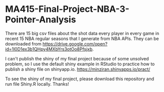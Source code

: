# MA415-Final-Project-NBA-3-Pointer-Analysis

There are 15 big csv files about the shot data every player in every game in recent 15 NBA regular seasons that I generate from NBA APIs. They can be downloaded from https://drive.google.com/open?id=1l0D1ex3b1QHpy4MXbYrs3otOo8Pfsjxb. 

I can't publish the shiny of my final project because of some unsolved problem, so I use the default shiny example in RStudio to practice how to publish a shiny file on shinyapp.io.         https://minziran.shinyapps.io/pract/

To see the shiny of my final project, please download this repository and run file Shiny.R locally. Thanks!
